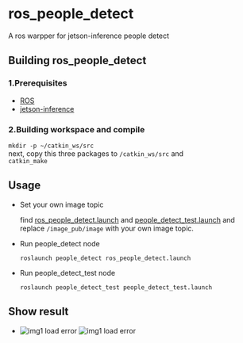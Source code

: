 # ros_people_detect

A ros warpper for jetson-inference people detect

## Building ros_people_detect
### 1.Prerequisites
* [ROS](http://wiki.ros.org/ROS/Installation)
* [jetson-inference](https://github.com/dusty-nv/jetson-inference)

### 2.Building workspace and compile
`mkdir -p ~/catkin_ws/src`<br>
next, copy this three packages to `/catkin_ws/src` and<br>
`catkin_make`<br>

## Usage 
* Set your own image topic

  find [ros_people_detect.launch](https://github.com/FanKaii/ros_people_detect/blob/master/people_detect/launch/ros_people_detect.launch) and [people_detect_test.launch](https://github.com/FanKaii/ros_people_detect/blob/master/people_detect_test/launch/people_detect_test.launch) and replace `/image_pub/image` with your own image topic.

* Run people_detect node

  `roslaunch people_detect ros_people_detect.launch`
  
* Run people_detect_test node

  `roslaunch people_detect_test people_detect_test.launch`
  
## Show result

* ![img1 load error](https://github.com/HeTingwei/ReadmeLearn/blob/master/avatar1.jpg)
  ![img1 load error](https://github.com/HeTingwei/ReadmeLearn/blob/master/avatar1.jpg)
